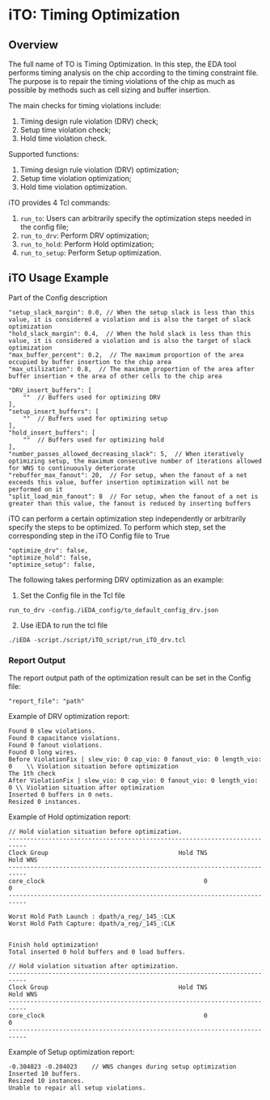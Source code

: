 # iTO: Timing Optimization

## Overview

The full name of TO is Timing Optimization. In this step, the EDA tool performs timing analysis on the chip according to the timing constraint file. The purpose is to repair the timing violations of the chip as much as possible by methods such as cell sizing and buffer insertion.

The main checks for timing violations include:
1. Timing design rule violation (DRV) check;
2. Setup time violation check;
3. Hold time violation check.

Supported functions:
1. Timing design rule violation (DRV) optimization;
2. Setup time violation optimization;
3. Hold time violation optimization.

iTO provides 4 Tcl commands:
1. `run_to`: Users can arbitrarily specify the optimization steps needed in the config file;
2. `run_to_drv`: Perform DRV optimization;
2. `run_to_hold`: Perform Hold optimization;
2. `run_to_setup`: Perform Setup optimization.

## iTO Usage Example

Part of the Config description
```
"setup_slack_margin": 0.0, // When the setup slack is less than this value, it is considered a violation and is also the target of slack optimization
"hold_slack_margin": 0.4,  // When the hold slack is less than this value, it is considered a violation and is also the target of slack optimization
"max_buffer_percent": 0.2,  // The maximum proportion of the area occupied by buffer insertion to the chip area
"max_utilization": 0.8,  // The maximum proportion of the area after buffer insertion + the area of other cells to the chip area

"DRV_insert_buffers": [
    ""  // Buffers used for optimizing DRV
],
"setup_insert_buffers": [
    ""  // Buffers used for optimizing setup
],
"hold_insert_buffers": [
    ""  // Buffers used for optimizing hold
],
"number_passes_allowed_decreasing_slack": 5,  // When iteratively optimizing setup, the maximum consecutive number of iterations allowed for WNS to continuously deteriorate
"rebuffer_max_fanout": 20,  // For setup, when the fanout of a net exceeds this value, buffer insertion optimization will not be performed on it
"split_load_min_fanout": 8  // For setup, when the fanout of a net is greater than this value, the fanout is reduced by inserting buffers

```

iTO can perform a certain optimization step independently or arbitrarily specify the steps to be optimized.
To perform which step, set the corresponding step in the iTO Config file to True
```
"optimize_drv": false,
"optimize_hold": false,
"optimize_setup": false,
```

The following takes performing DRV optimization as an example:

1. Set the Config file in the Tcl file

`run_to_drv -config./iEDA_config/to_default_config_drv.json`


2. Use iEDA to run the tcl file

`./iEDA -script./script/iTO_script/run_iTO_drv.tcl`

### Report Output

The report output path of the optimization result can be set in the Config file:
```
"report_file": "path"
```

Example of DRV optimization report:

```
Found 0 slew violations.
Found 0 capacitance violations.
Found 0 fanout violations.
Found 0 long wires.
Before ViolationFix | slew_vio: 0 cap_vio: 0 fanout_vio: 0 length_vio: 0    \\ Violation situation before optimization
The 1th check
After ViolationFix | slew_vio: 0 cap_vio: 0 fanout_vio: 0 length_vio: 0 \\ Violation situation after optimization
Inserted 0 buffers in 0 nets.
Resized 0 instances.
```

Example of Hold optimization report:

```
// Hold violation situation before optimization.
---------------------------------------------------------------------------
Clock Group                                    Hold TNS            Hold WNS
---------------------------------------------------------------------------
core_clock                                            0                   0
---------------------------------------------------------------------------

Worst Hold Path Launch : dpath/a_reg/_145_:CLK
Worst Hold Path Capture: dpath/a_reg/_145_:CLK


Finish hold optimization!
Total inserted 0 hold buffers and 0 load buffers.

// Hold violation situation after optimization.
---------------------------------------------------------------------------
Clock Group                                    Hold TNS            Hold WNS
---------------------------------------------------------------------------
core_clock                                            0                   0
---------------------------------------------------------------------------
```

Example of Setup optimization report:
```
-0.304023 -0.204023    // WNS changes during setup optimization
Inserted 10 buffers.
Resized 10 instances.
Unable to repair all setup violations.
```
